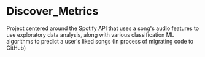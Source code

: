 # Discover_Metrics
Project centered around the Spotify API that uses a song's audio features to use exploratory data analysis, along with various classification ML algorithms to predict a user's liked songs
(In process of migrating code to GitHub)
